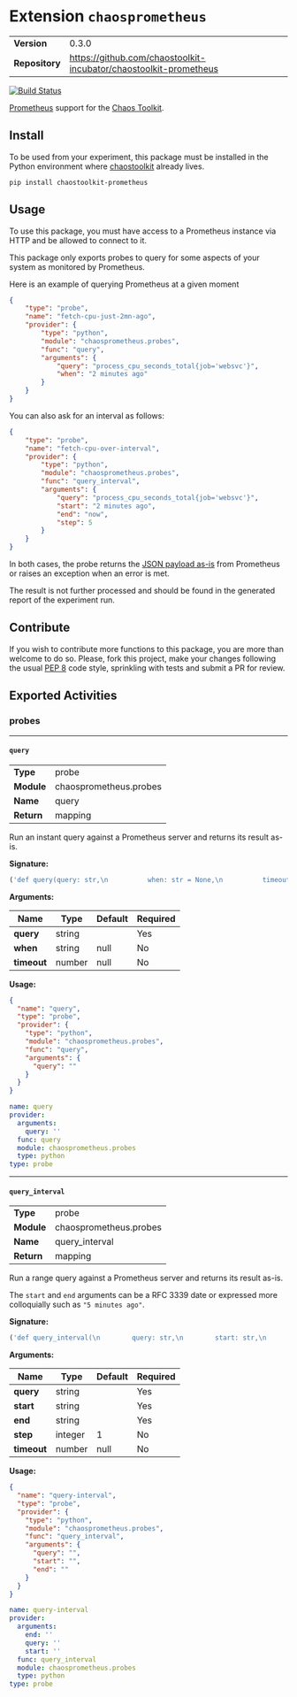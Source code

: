 # Extension `chaosprometheus`

|                       |               |
| --------------------- | ------------- |
| **Version**           | 0.3.0 |
| **Repository**        | https://github.com/chaostoolkit-incubator/chaostoolkit-prometheus |



[![Build Status](https://travis-ci.org/chaostoolkit/chaostoolkit-prometheus.svg?branch=master)](https://travis-ci.org/chaostoolkit/chaostoolkit-prometheus)

[Prometheus][prometheus] support for the [Chaos Toolkit][chaostoolkit].

[prometheus]: https://prometheus.io/
[chaostoolkit]: http://chaostoolkit.org/

## Install

To be used from your experiment, this package must be installed in the Python
environment where [chaostoolkit][] already lives.

[chaostoolkit]: https://github.com/chaostoolkit/chaostoolkit

```
pip install chaostoolkit-prometheus
```

## Usage

To use this package, you must have access to a Prometheus instance via
HTTP and be allowed to connect to it.

This package only exports probes to query for some aspects of your system as
monitored by Prometheus.

Here is an example of querying Prometheus at a given moment

```json
{
    "type": "probe",
    "name": "fetch-cpu-just-2mn-ago",
    "provider": {
        "type": "python",
        "module": "chaosprometheus.probes",
        "func": "query",
        "arguments": {
            "query": "process_cpu_seconds_total{job='websvc'}",
            "when": "2 minutes ago"
        }
    }
}
```

You can also ask for an interval as follows:

```json
{
    "type": "probe",
    "name": "fetch-cpu-over-interval",
    "provider": {
        "type": "python",
        "module": "chaosprometheus.probes",
        "func": "query_interval",
        "arguments": {
            "query": "process_cpu_seconds_total{job='websvc'}",
            "start": "2 minutes ago",
            "end": "now",
            "step": 5
        }
    }
}
```

In both cases, the probe returns the [JSON payload as-is][api] from Prometheus
or raises an exception when an error is met.

[api]: https://prometheus.io/docs/querying/api/

The result is not further processed and should be found in the generated report
of the experiment run.

## Contribute

If you wish to contribute more functions to this package, you are more than
welcome to do so. Please, fork this project, make your changes following the
usual [PEP 8][pep8] code style, sprinkling with tests and submit a PR for
review.

[pep8]: https://pycodestyle.readthedocs.io/en/latest/





## Exported Activities



### probes



***

#### `query`

|                       |               |
| --------------------- | ------------- |
| **Type**              | probe |
| **Module**            | chaosprometheus.probes |
| **Name**              | query |
| **Return**              | mapping |


Run an instant query against a Prometheus server and returns its result
as-is.

**Signature:**

```python
('def query(query: str,\n          when: str = None,\n          timeout: float = None,\n          configuration: Dict[str, Dict[str, str]] = None,\n          secrets: Dict[str, Dict[str, str]] = None) -> Dict[str, Any]:\n    pass\n',)
```

**Arguments:**

| Name | Type | Default | Required |
| --------------------- | ------------- | ------------- | ------------- |
| **query**      | string |  | Yes |
| **when**      | string | null | No |
| **timeout**      | number | null | No |




**Usage:**

```json
{
  "name": "query",
  "type": "probe",
  "provider": {
    "type": "python",
    "module": "chaosprometheus.probes",
    "func": "query",
    "arguments": {
      "query": ""
    }
  }
}
```

```yaml
name: query
provider:
  arguments:
    query: ''
  func: query
  module: chaosprometheus.probes
  type: python
type: probe

```



***

#### `query_interval`

|                       |               |
| --------------------- | ------------- |
| **Type**              | probe |
| **Module**            | chaosprometheus.probes |
| **Name**              | query_interval |
| **Return**              | mapping |


Run a range query against a Prometheus server and returns its result as-is.

The `start` and `end` arguments can be a RFC 3339 date or expressed more
colloquially such as `"5 minutes ago"`.

**Signature:**

```python
('def query_interval(\n        query: str,\n        start: str,\n        end: str,\n        step: int = 1,\n        timeout: float = None,\n        configuration: Dict[str, Dict[str, str]] = None,\n        secrets: Dict[str, Dict[str, str]] = None) -> Dict[str, Any]:\n    pass\n',)
```

**Arguments:**

| Name | Type | Default | Required |
| --------------------- | ------------- | ------------- | ------------- |
| **query**      | string |  | Yes |
| **start**      | string |  | Yes |
| **end**      | string |  | Yes |
| **step**      | integer | 1 | No |
| **timeout**      | number | null | No |




**Usage:**

```json
{
  "name": "query-interval",
  "type": "probe",
  "provider": {
    "type": "python",
    "module": "chaosprometheus.probes",
    "func": "query_interval",
    "arguments": {
      "query": "",
      "start": "",
      "end": ""
    }
  }
}
```

```yaml
name: query-interval
provider:
  arguments:
    end: ''
    query: ''
    start: ''
  func: query_interval
  module: chaosprometheus.probes
  type: python
type: probe

```



